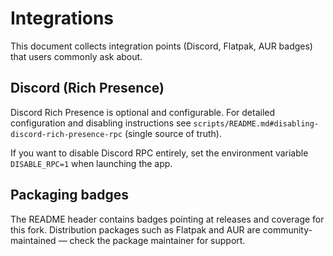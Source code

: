 # Integrations

This document collects integration points (Discord, Flatpak, AUR badges) that users commonly ask about.

## Discord (Rich Presence)

Discord Rich Presence is optional and configurable. For detailed configuration and disabling instructions see `scripts/README.md#disabling-discord-rich-presence-rpc` (single source of truth).

If you want to disable Discord RPC entirely, set the environment variable `DISABLE_RPC=1` when launching the app.

## Packaging badges

The README header contains badges pointing at releases and coverage for this fork. Distribution packages such as Flatpak and AUR are community-maintained — check the package maintainer for support.
